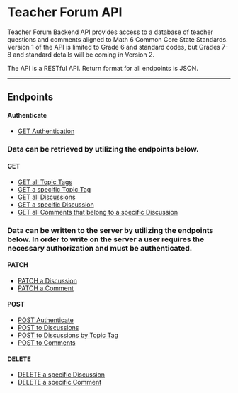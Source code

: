 # Teacher Forum API

Teacher Forum Backend API provides access to a database of teacher questions and comments aligned to Math 6 Common Core State Standards.
Version 1 of the API is limited to Grade 6 and standard codes, but Grades 7-8 and standard details will be coming in Version 2.

The API is a RESTful API. Return format for all endpoints is JSON.

***

## Endpoints

#### Authenticate

- [GET Authentication](https://github.com/lfinney/build-your-own-backend/blob/master/documentation/GET-authentication.md)


### Data can be retrieved by utilizing the endpoints below.

#### GET
- [GET all Topic Tags](https://github.com/lfinney/build-your-own-backend/blob/master/documentation/GET-topic-tags.md)
- [GET a specific Topic Tag](https://github.com/lfinney/build-your-own-backend/blob/master/documentation/GET-topic-tag.md)
- [GET all Discussions](https://github.com/lfinney/build-your-own-backend/blob/master/documentation/GET-discussions.md)
- [GET a specific Discussion](https://github.com/lfinney/build-your-own-backend/blob/master/documentation/GET-discussion.md)
- [GET all Comments that belong to a specific Discussion](https://github.com/lfinney/build-your-own-backend/blob/master/documentation/GET-comments.md)


### Data can be written to the server by utilizing the endpoints below. In order to write on the server a user requires the necessary authorization and must be authenticated.

#### PATCH
- [PATCH a Discussion](https://github.com/lfinney/build-your-own-backend/blob/master/documentation/PATCH-discussion.md)
- [PATCH a Comment](https://github.com/lfinney/build-your-own-backend/blob/master/documentation/PATCH-comment.md)

#### POST
- [POST Authenticate](https://github.com/lfinney/build-your-own-backend/blob/master/documentation/POST-authenticate.md)
- [POST to Discussions](https://github.com/lfinney/build-your-own-backend/blob/master/documentation/POST-discussion.md)
- [POST to Discussions by Topic Tag](https://github.com/lfinney/build-your-own-backend/blob/master/documentation/POST-discussion-by-topicTag.md)
- [POST to Comments](https://github.com/lfinney/build-your-own-backend/blob/master/documentation/POST-comment.md)

#### DELETE

- [DELETE a specific Discussion](https://github.com/lfinney/build-your-own-backend/blob/master/documentation/DELETE-discussion.md)
- [DELETE a specific Comment](https://github.com/lfinney/build-your-own-backend/blob/master/documentation/DELETE-comment.md)
